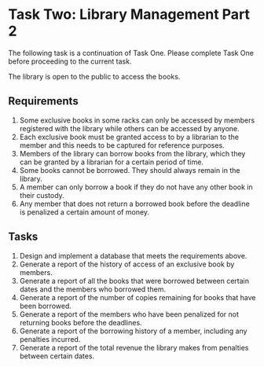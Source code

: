 # Task Two: Library Management Part 2
The following task is a continuation of Task One. Please complete Task One before proceeding to the current task.

The library is open to the public to access the books.

## Requirements
1. Some exclusive books in some racks can only be accessed by members registered with the library while others can be accessed by anyone.
2. Each exclusive book must be granted access to by a librarian to the member and this needs to be captured for reference purposes.
3. Members of the library can borrow books from the library, which they can be granted by a librarian for a certain period of time.
4. Some books cannot be borrowed. They should always remain in the library.
5. A member can only borrow a book if they do not have any other book in their custody.
6. Any member that does not return a borrowed book before the deadline is penalized a certain amount of money.
## Tasks
1. Design and implement a database that meets the requirements above.
2. Generate a report of the history of access of an exclusive book by members.
3. Generate a report of all the books that were borrowed between certain dates and the members who borrowed them.
4. Generate a report of the number of copies remaining for books that have been borrowed.
5. Generate a report of the members who have been penalized for not returning books before the deadlines.
6. Generate a report of the borrowing history of a member, including any penalties incurred.
7. Generate a report of the total revenue the library makes from penalties between certain dates.